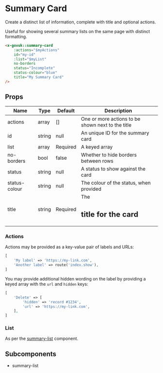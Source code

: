 # Summary Card

Create a distinct list of information, complete with title and optional actions.

Useful for showing several summary lists on the same page with distinct formatting.

```html
<x-govuk::summary-card
    :actions="$myActions"
    id="my-id"
    :list="$myList"
    no-borders
    status="Incomplete"
    status-colour="blue"
    title="My Summary Card"
/>
```

## Props

| Name          | Type   | Default  | Description                                       |
|---------------|--------|----------|---------------------------------------------------|
| actions       | array  | []       | One or more actions to be shown next to the title |
| id            | string | null     | An unique ID for the summary card                 |
| list          | array  | Required | A keyed array                                     |
| no-borders    | bool   | false    | Whether to hide borders between rows              |
| status        | string | null     | A status to show against the card                 |
| status-colour | string | null     | The colour of the status, when provided           |
| title         | string | Required | The <h2> title for the card                       |

### Actions

Actions may be provided as a key-value pair of labels and URLs:

```php
[
    'My label' => 'https://my-link.com',
    'Another label' => route('index.show'),
]
```

You may provide additional hidden wording on the label by providing a keyed array with the `url` and `hidden` keys:

```php
[
    'Delete' => [
        'hidden' => 'record #1234',
        'url' => 'https://my-link.com', 
    ],
]
```

### List

As per the [summary-list](summary-list.md) component.

## Subcomponents

* summary-list
